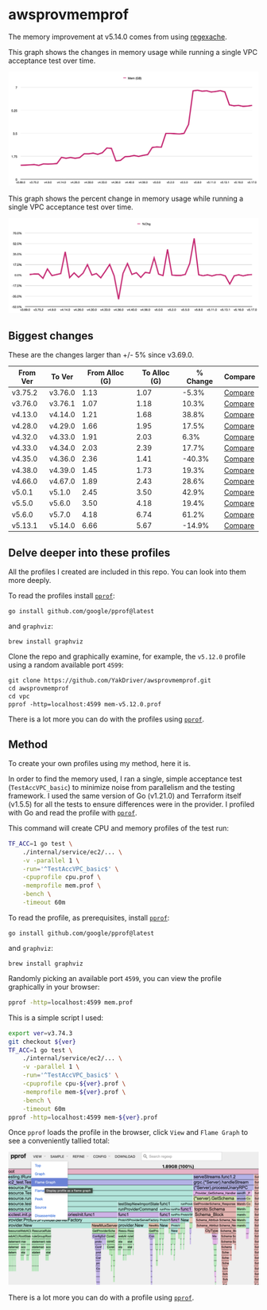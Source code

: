 # awsprovmemprof

The memory improvement at v5.14.0 comes from using [regexache](https://github.com/YakDriver/regexache).

This graph shows the changes in memory usage while running a single VPC acceptance test over time.

![Memory Usage Changes Graph](memusechange.png "Memory Usage Changes")

This graph shows the percent change in memory usage while running a single VPC acceptance test over time.

![Percent Memory Changes](memusepctchange.png "Percent Memory Changes")

## Biggest changes

These are the changes larger than +/- 5% since v3.69.0.

| From Ver | To Ver | From Alloc (G) | To Alloc (G) | % Change | Compare |
| --- | --- | --- | --- | --- | --- |
| v3.75.2 | v3.76.0 | 1.13 | 1.07 | -5.3% | [Compare](https://github.com/hashicorp/terraform-provider-aws/compare/v3.75.2...v3.76.0) |
| v3.76.0 | v3.76.1 | 1.07 | 1.18 | 10.3% | [Compare](https://github.com/hashicorp/terraform-provider-aws/compare/v3.76.0...v3.76.1) |
| v4.13.0 | v4.14.0 | 1.21 | 1.68 | 38.8% | [Compare](https://github.com/hashicorp/terraform-provider-aws/compare/v4.13.0...v4.14.0) |
| v4.28.0 | v4.29.0 | 1.66 | 1.95 | 17.5% | [Compare](https://github.com/hashicorp/terraform-provider-aws/compare/v4.28.0...v4.29.0) |
| v4.32.0 | v4.33.0 | 1.91 | 2.03 | 6.3% | [Compare](https://github.com/hashicorp/terraform-provider-aws/compare/v4.32.0...v4.33.0) |
| v4.33.0 | v4.34.0 | 2.03 | 2.39 | 17.7% | [Compare](https://github.com/hashicorp/terraform-provider-aws/compare/v4.33.0...v4.34.0) |
| v4.35.0 | v4.36.0 | 2.36 | 1.41 | -40.3% | [Compare](https://github.com/hashicorp/terraform-provider-aws/compare/v4.35.0...v4.36.0) |
| v4.38.0 | v4.39.0 | 1.45 | 1.73 | 19.3% | [Compare](https://github.com/hashicorp/terraform-provider-aws/compare/v4.38.0...v4.39.0) |
| v4.66.0 | v4.67.0 | 1.89 | 2.43 | 28.6% | [Compare](https://github.com/hashicorp/terraform-provider-aws/compare/v4.66.0...v4.67.0) |
| v5.0.1 | v5.1.0 | 2.45 | 3.50 | 42.9% | [Compare](https://github.com/hashicorp/terraform-provider-aws/compare/v5.0.1...v5.1.0) |
| v5.5.0 | v5.6.0 | 3.50 | 4.18 | 19.4% | [Compare](https://github.com/hashicorp/terraform-provider-aws/compare/v5.5.0...v5.6.0) |
| v5.6.0 | v5.7.0 | 4.18 | 6.74 | 61.2% | [Compare](https://github.com/hashicorp/terraform-provider-aws/compare/v5.6.0...v5.7.0) |
| v5.13.1 | v5.14.0 | 6.66 | 5.67 | -14.9% | [Compare](https://github.com/hashicorp/terraform-provider-aws/compare/v5.13.1...v5.14.0) |

## Delve deeper into these profiles

All the profiles I created are included in this repo. You can look into them more deeply.

To read the profiles install [`pprof`](https://github.com/google/pprof):

```
go install github.com/google/pprof@latest
```

and `graphviz`:

```
brew install graphviz
```

Clone the repo and graphically examine, for example, the `v5.12.0` profile using a random available port `4599`:

```
git clone https://github.com/YakDriver/awsprovmemprof.git
cd awsprovmemprof
cd vpc
pprof -http=localhost:4599 mem-v5.12.0.prof
```

There is a lot more you can do with the profiles using [`pprof`](https://github.com/google/pprof).

## Method

To create your own profiles using my method, here it is.

In order to find the memory used, I ran a single, simple acceptance test (`TestAccVPC_basic`) to minimize noise from parallelism and the testing framework. I used the same version of Go (v1.21.0) and Terraform itself (v1.5.5) for all the tests to ensure differences were in the provider. I profiled with Go and read the profile with [`pprof`](https://github.com/google/pprof).

This command will create CPU and memory profiles of the test run:

```sh
TF_ACC=1 go test \
    ./internal/service/ec2/... \
    -v -parallel 1 \
    -run='^TestAccVPC_basic$' \
    -cpuprofile cpu.prof \
    -memprofile mem.prof \
    -bench \
    -timeout 60m
```

To read the profile, as prerequisites, install [`pprof`](https://github.com/google/pprof):

```
go install github.com/google/pprof@latest
```

and `graphviz`:

```
brew install graphviz
```

Randomly picking an available port `4599`, you can view the profile graphically in your browser:

```sh
pprof -http=localhost:4599 mem.prof
```

This is a simple script I used:

```bash
export ver=v3.74.3
git checkout ${ver}
TF_ACC=1 go test \
    ./internal/service/ec2/... \
    -v -parallel 1 \
    -run='^TestAccVPC_basic$' \
    -cpuprofile cpu-${ver}.prof \
    -memprofile mem-${ver}.prof \
    -bench \
    -timeout 60m
pprof -http=localhost:4599 mem-${ver}.prof
```

Once `pprof` loads the profile in the browser, click `View` and `Flame Graph` to see a conveniently tallied total:

![Using pprof](usingpprof.png "Using pprof")

There is a lot more you can do with a profile using [`pprof`](https://github.com/google/pprof).
